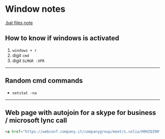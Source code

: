 # Window notes

[.bat files note](bat.md)

## How to know if windows is activated

1. ```windows + r```
1. digit ```cmd```
1. digit ```SLMGR -XPR```

---

## Random cmd commands

+ ```netstat -na```

---

## Web page with autojoin for a skype for business / microsoft lync call

```html
<a href="https://webconf.company.it/companygroup/meet/s.celia/H9HZQ390">Join Skype Meeting</a>
```
